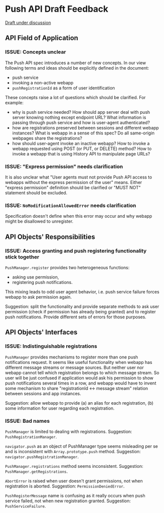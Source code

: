 # Push API Draft Feedback

[Draft under discussion](https://dvcs.w3.org/hg/push/raw-file/tip/index.html)

## API Field of Application

### ISSUE: Concepts unclear

The Push API spec introduces a number of new concepts. In our view following terms and ideas should be explicitly defined in the document:

  * push service
  * invoking a non-active webapp
  * `pushRegistrationId` as a form of user identification

These concepts raise a lot of questions which should be clarified. For example:

  * why is push service needed? How should app server deal with push server knowing nothing except endpoint URL? What information is passing through push service and how is user-agent authenticated?
  * how are registrations preserved between sessions and different webapp instances? What is webapp in a sense of this spec? Do all same-origin webpages share the registrations?
  * how should user-agent invoke an inactive webapp? How to invoke a webapp requested using POST (or PUT, or DELETE) method? How to invoke a webapp that is using History API to manipulate page URLs?

### ISSUE: "Express permission" needs clarification

It is also unclear what "User agents must not provide Push API access to webapps without the express permission of the user" means. Either "express permission" definition should be clarified or "MUST NOT" statement should be excluded.

### ISSUE: `NoModificationAllowedError` needs clarification

Specification doesn't define when this error may occur and why webapp might be disallowed to unregister.

## API Objects' Responsibilities

### ISSUE: Access granting and push registering functionality stick together

`PushManager.register` provides two heterogeneous functions:

  * asking use permission,
  * registering push notifications.

This mixing leads to odd user agent behavior, i.e. push service failure forces webapp to ask permission again.

Suggestion: split the functionality and provide separate methods to ask user permission (check if permission has already being granted) and to register push notifications. Provide different sets of errors for those purposes.

## API Objects' Interfaces

### ISSUE: Indistinguishable registrations

`PushManager` provides mechanisms to register more than one push notifications request. It seems like useful functionality when webapp has different message streams or message sources. But neither user nor webapp cannot tell which registration belongs to which message stream. So user will be just confused if application would ask his permission to show push notifications several times in a row, and webapp would have to invent some mechanism to share "registrationId <-> message stream" relation between sessions and app instances.

Suggestion: allow webapp to provide (a) an alias for each registration, (b) some information for user regarding each registration.

### ISSUE: Bad names

`PushManager` is limited to dealing with registrations. Suggestion: `PushRegistrationManager`.

`navigator.push` as an object of PushManager type seems misleading per se and is inconsistent with `Array.prototype.push` method. Suggestion: `navigator.pushRegistrationManager`.

`PushManager.registrations` method seems inconsistent. Suggestion: `PushManager.getRegistrations`.

`AbortError` is raised when user doesn't grant permissions, not when registration is aborted. Suggestion: `PermissionDeniedError`.

`PushRegisterMessage` name is confusing as it really occurs when push service failed, not when new registration granted. Suggestion: `PushServiceFailure`.
